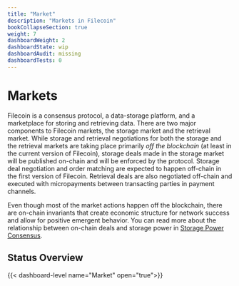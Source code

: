 ```yaml
---
title: "Market"
description: "Markets in Filecoin"
bookCollapseSection: true
weight: 7
dashboardWeight: 2
dashboardState: wip
dashboardAudit: missing
dashboardTests: 0
---
```


# Markets

Filecoin is a consensus protocol, a data-storage platform, and a marketplace for storing and retrieving data. There are two major components to Filecoin markets, the storage market and the retrieval market. While storage and retrieval negotiations for both the storage and the retrieval markets are taking place primarily *off the blockchain* (at least in the current version of Filecoin), storage deals made in the storage market will be published on-chain and will be enforced by the protocol. Storage deal negotiation and order matching are expected to happen off-chain in the first version of Filecoin. Retrieval deals are also negotiated off-chain and executed with micropayments between transacting parties in payment channels.

Even though most of the market actions happen off the blockchain, there are on-chain invariants that create economic structure for network success and allow for positive emergent behavior. You can read more about the relationship between on-chain deals and storage power in [Storage Power Consensus](storage_power_consensus).

## Status Overview

{{< dashboard-level name="Market" open="true">}}